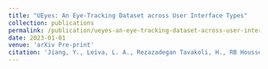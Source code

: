 ```yaml
---
title: "UEyes: An Eye-Tracking Dataset across User Interface Types"
collection: publications
permalink: /publication/ueyes-an-eye-tracking-dataset-across-user-interface-types
date: 2023-01-01
venue: 'arXiv Pre-print'
citation: 'Jiang, Y., Leiva, L. A., Rezazadegan Tavakoli, H., RB Houssel, P., Kylmälä, J., & Oulasvirta, A. (2023, April). UEyes: An Eye-Tracking Dataset across User Interface Types. arXiv:2402.05202v1.'
---
```

